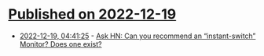 # [Published on 2022-12-19](index.md)

* [2022-12-19, 04:41:25](https://news.ycombinator.com/item?id=34048573) - [Ask HN: Can you recommend an “instant-switch” Monitor? Does one exist?](https://news.ycombinator.com/item?id=34048573)
